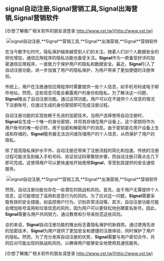 ## **signal自动注册,**Signal**营销工具,**Signal**出海营销,**Signal**营销软件**

[😍想了解推广相关软件的朋友请登录 http://www.vst.tw](http://www.vst.tw)

 <center><img src="https://vst.tw/MP4/tuiguang/png/0.png" alt="signal自动注册,**Signal**营销工具,**Signal**出海营销,**Signal**营销软件"></center>

在当今数字化时代，隐私保护越来越受到人们的关注。随着人们对个人数据安全的担忧增加，通信应用程序的隐私功能也备受关注。**Signal**作为一款备受好评的加密通信应用程序，一直致力于保护用户的隐私和数据安全。最近，**Signal**引入了自动注册功能，进一步加强了用户的隐私保护，为用户带来了更加便捷的注册体验。

传统上，用户在注册通信应用程序时需要提供一些个人信息，如手机号码或电子邮件地址。然而，这些信息可能会暴露用户的身份和隐私。为了解决这一问题，**Signal**推出了自动注册功能。通过这项功能，用户可以在不提供个人信息的情况下注册账号，仅通过生成的身份密钥即可完成注册过程。

自动注册功能的实现依赖于先进的加密技术。当用户选择使用自动注册时，**Signal**会生成一个唯一的身份密钥，并将其存储在用户设备上。这个密钥将作为用户账号的唯一标识符，用于加密和解密用户的消息。由于密钥是在用户设备上生成和存储的，**Signal**服务器无法访问或存储用户的个人信息，从而保护了用户的隐私。

除了提高隐私保护水平外，自动注册还带来了注册流程的简化和加速。传统的注册过程可能涉及到输入手机号码、验证验证码等繁琐步骤，而自动注册只需点击几下即可完成。这使得用户可以更快速地开始使用**Signal**，享受到其提供的安全通信服务。

 <center><img src="https://vst.tw/MP4/tuiguang/png/6.png" alt="signal自动注册,**Signal**营销工具,**Signal**出海营销,**Signal**营销软件"></center>

然而，自动注册功能也存在一些潜在的挑战和风险。首先，由于用户无需提供个人信息，这可能增加了滥用和恶意行为的风险。为了应对这一问题，**Signal**需要采取有效的安全措施，如监控用户行为、识别异常活动等。其次，自动注册功能可能会增加账号滥用和垃圾信息的风险，因为用户可以更轻松地创建匿名账号。因此，**Signal**需要与用户共同努力，通过教育和引导来防范这些风险。

总的来说，**Signal**自动注册功能的推出标志着隐私保护的新趋势。通过使用先进的加密技术，**Signal**为用户提供了更加安全和便捷的注册体验，同时保护了用户的隐私。然而，为了充分发挥自动注册的优势，**Signal**需要与用户密切合作，共同应对可能出现的挑战和风险，以确保用户能够安全地使用其通信服务。

[😍想了解推广相关软件的朋友请登录 http://www.vst.tw](http://www.vst.tw)



